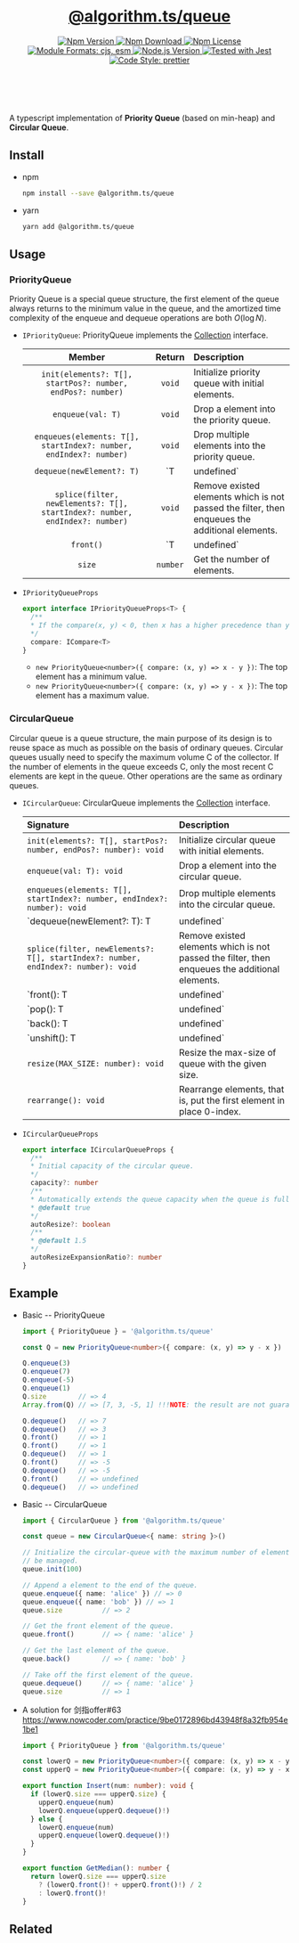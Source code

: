 <header>
  <h1 align="center">
    <a href="https://github.com/guanghechen/algorithm.ts/tree/release-3.x.x/packages/queue#readme">@algorithm.ts/queue</a>
  </h1>
  <div align="center">
    <a href="https://www.npmjs.com/package/@algorithm.ts/queue">
      <img
        alt="Npm Version"
        src="https://img.shields.io/npm/v/@algorithm.ts/queue.svg"
      />
    </a>
    <a href="https://www.npmjs.com/package/@algorithm.ts/queue">
      <img
        alt="Npm Download"
        src="https://img.shields.io/npm/dm/@algorithm.ts/queue.svg"
      />
    </a>
    <a href="https://www.npmjs.com/package/@algorithm.ts/queue">
      <img
        alt="Npm License"
        src="https://img.shields.io/npm/l/@algorithm.ts/queue.svg"
      />
    </a>
    <a href="#install">
      <img
        alt="Module Formats: cjs, esm"
        src="https://img.shields.io/badge/module_formats-cjs%2C%20esm-green.svg"
      />
    </a>
    <a href="https://github.com/nodejs/node">
      <img
        alt="Node.js Version"
        src="https://img.shields.io/node/v/@algorithm.ts/queue"
      />
    </a>
    <a href="https://github.com/facebook/jest">
      <img
        alt="Tested with Jest"
        src="https://img.shields.io/badge/tested_with-jest-9c465e.svg"
      />
    </a>
    <a href="https://github.com/prettier/prettier">
      <img
        alt="Code Style: prettier"
        src="https://img.shields.io/badge/code_style-prettier-ff69b4.svg?style=flat-square"
      />
    </a>
  </div>
</header>
<br/>


A typescript implementation of **Priority Queue** (based on min-heap) and **Circular Queue**.


## Install

* npm

  ```bash
  npm install --save @algorithm.ts/queue
  ```

* yarn

  ```bash
  yarn add @algorithm.ts/queue
  ```

## Usage

### PriorityQueue

Priority Queue is a special queue structure, the first element of the queue always returns to the
minimum value in the queue, and the amortized time complexity of the enqueue and dequeue operations
are both $O(\log N)$.

* `IPriorityQueue`: PriorityQueue implements the [Collection][] interface.

  Member                                                                        | Return        |  Description
  :----------------------------------------------------------------------------:|:-------------:|:---------------------------------------
  `init(elements?: T[], startPos?: number, endPos?: number)`                    | `void`        | Initialize priority queue with initial elements.
  `enqueue(val: T)`                                                             | `void`        | Drop a element into the priority queue.
  `enqueues(elements: T[], startIndex?: number, endIndex?: number)`             | `void`        | Drop multiple elements into the priority queue.
  `dequeue(newElement?: T)`                                                     | `T|undefined` | Popup the top element, and push the given `newElement` if it is not `undefined`.
  `splice(filter, newElements?: T[], startIndex?: number, endIndex?: number)`   | `void`        | Remove existed elements which is not passed the filter, then enqueues the additional elements.
  `front()`                                                                     | `T|undefined` | Get the top element.
  `size`                                                                        | `number`      | Get the number of elements.

* `IPriorityQueueProps`

  ```typescript
  export interface IPriorityQueueProps<T> {
    /**
    * If the compare(x, y) < 0, then x has a higher precedence than y.
    */
    compare: ICompare<T>
  }
  ```

  - `new PriorityQueue<number>({ compare: (x, y) => x - y })`: The top element has a minimum value.
  - `new PriorityQueue<number>({ compare: (x, y) => y - x })`: The top element has a maximum value.

### CircularQueue

Circular queue is a queue structure, the main purpose of its design is to reuse space as much as
possible on the basis of ordinary queues. Circular queues usually need to specify the maximum volume
C of the collector. If the number of elements in the queue exceeds C, only the most recent C
elements are kept in the queue. Other operations are the same as ordinary queues.

* `ICircularQueue`: CircularQueue implements the [Collection][] interface.

  Signature                                                                         |  Description
  :---------------------------------------------------------------------------------|:---------------------------------------
  `init(elements?: T[], startPos?: number, endPos?: number): void`                  | Initialize circular queue with initial elements.
  `enqueue(val: T): void`                                                           | Drop a element into the circular queue.
  `enqueues(elements: T[], startIndex?: number, endIndex?: number): void`           | Drop multiple elements into the circular queue.
  `dequeue(newElement?: T): T | undefined`                                          | Popup the top element, and push the given `newElement` if it is not `undefined`.
  `splice(filter, newElements?: T[], startIndex?: number, endIndex?: number): void` | Remove existed elements which is not passed the filter, then enqueues the additional elements.
  `front(): T | undefined`                                                          | Get the front element.
  `pop(): T | undefined`                                                            | Popup the last element of the queue.
  `back(): T | undefined`                                                           | Get the last element of the queue.
  `unshift(): T | undefined`                                                        | Drop an element to the head of the queue.
  `resize(MAX_SIZE: number): void`                                                  | Resize the max-size of queue with the given size.
  `rearrange(): void`                                                               | Rearrange elements, that is, put the first element in place 0-index.

* `ICircularQueueProps`

  ```typescript
  export interface ICircularQueueProps {
    /**
    * Initial capacity of the circular queue.
    */
    capacity?: number
    /**
    * Automatically extends the queue capacity when the queue is full.
    * @default true
    */
    autoResize?: boolean
    /**
    * @default 1.5
    */
    autoResizeExpansionRatio?: number
  }
  ```


## Example

* Basic -- PriorityQueue

  ```typescript
  import { PriorityQueue } = '@algorithm.ts/queue'

  const Q = new PriorityQueue<number>({ compare: (x, y) => y - x })

  Q.enqueue(3)
  Q.enqueue(7)
  Q.enqueue(-5)
  Q.enqueue(1)
  Q.size        // => 4
  Array.from(Q) // => [7, 3, -5, 1] !!!NOTE: the result are not guaranteed to be ordered.

  Q.dequeue()   // => 7
  Q.dequeue()   // => 3
  Q.front()     // => 1
  Q.front()     // => 1
  Q.dequeue()   // => 1
  Q.front()     // => -5
  Q.dequeue()   // => -5
  Q.front()     // => undefined
  Q.dequeue()   // => undefined
  ```

* Basic -- CircularQueue

  ```typescript
  import { CircularQueue } from '@algorithm.ts/queue'

  const queue = new CircularQueue<{ name: string }>()

  // Initialize the circular-queue with the maximum number of elements it can
  // be managed.
  queue.init(100)

  // Append a element to the end of the queue.
  queue.enqueue({ name: 'alice' }) // => 0
  queue.enqueue({ name: 'bob' }) // => 1
  queue.size          // => 2

  // Get the front element of the queue.
  queue.front()       // => { name: 'alice' }

  // Get the last element of the queue.
  queue.back()        // => { name: 'bob' }

  // Take off the first element of the queue.
  queue.dequeue()     // => { name: 'alice' }
  queue.size          // => 1
  ```

* A solution for 剑指offer#63 https://www.nowcoder.com/practice/9be0172896bd43948f8a32fb954e1be1

  ```typescript
  import { PriorityQueue } from '@algorithm.ts/queue'

  const lowerQ = new PriorityQueue<number>({ compare: (x, y) => x - y })
  const upperQ = new PriorityQueue<number>({ compare: (x, y) => y - x })

  export function Insert(num: number): void {
    if (lowerQ.size === upperQ.size) {
      upperQ.enqueue(num)
      lowerQ.enqueue(upperQ.dequeue()!)
    } else {
      lowerQ.enqueue(num)
      upperQ.enqueue(lowerQ.dequeue()!)
    }
  }

  export function GetMedian(): number {
    return lowerQ.size === upperQ.size
      ? (lowerQ.front()! + upperQ.front()!) / 2
      : lowerQ.front()!
  }
  ```

## Related


[homepage]: https://github.com/guanghechen/algorithm.ts/tree/release-3.x.x/packages/queue#readme
[Collection]: https://github.com/guanghechen/algorithm.ts/tree/release-3.x.x/packages/types#readme
